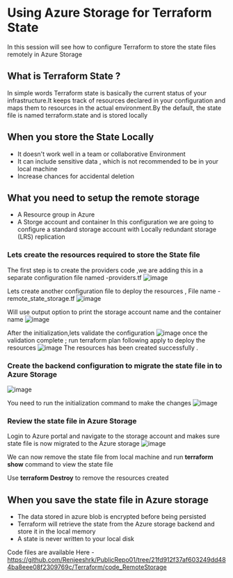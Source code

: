 # Using Azure Storage for Terraform State 
In this session will see how to configure Terraform to store the state files remotely in Azure Storage 
## What is Terraform State ? 
In simple words Terraform state is basically the current status of your infrastructure.It keeps track of resources declared in your configuration and maps them to resources in the actual environment.By the default, the state file is named terraform.state and is stored locally
## When you store the State Locally
* It doesn't work well in a team or collaborative Environment
* It can include sensitive data , which is not recommended to be in your local machine
* Increase chances for accidental deletion
## What you need to setup the remote storage 
* A Resource group in Azure
* A Storge account and container 
In this configuration we are going to configure a standard storage account with Locally redundant storage (LRS) replication

### Lets create the resources required to store the State file 
The first step is to create the providers code ,we are adding this in a separate  configuration file named -providers.tf
![image](https://github.com/Renjeeshrk/PublicRepo01/assets/51906504/bd28f2e7-0bc5-4b83-957a-6d3d7c5c9ebd)


Lets create another configuration file to deploy the resources , File name - remote_state_storage.tf
![image](https://github.com/Renjeeshrk/PublicRepo01/assets/51906504/cb118048-7e20-40e8-9715-f5ef27a1cf60)

Will use output option to print the storage account name and the container name 
![image](https://github.com/Renjeeshrk/PublicRepo01/assets/51906504/b76d897d-76bc-4d94-b75f-5bd270ff863d)

After the initialization,lets validate the configuration 
![image](https://github.com/Renjeeshrk/PublicRepo01/assets/51906504/ddff6c38-d41e-4bc4-aa7b-2dc5d9970bc1)
once the validation complete ; run terraform plan following apply to deploy the resources
![image](https://github.com/Renjeeshrk/PublicRepo01/assets/51906504/040cc09b-b073-4aa6-8208-64f1d16d48b1)
The resources has been created successfully .

### Create the backend configuration to migrate the state file in to Azure Storage
![image](https://github.com/Renjeeshrk/PublicRepo01/assets/51906504/305d5823-2a6f-4f44-b752-3abdfccb73f8)

You need to run the initialization command to make the changes 
![image](https://github.com/Renjeeshrk/PublicRepo01/assets/51906504/e88d7818-24fe-4d90-a1c2-fcc0a17f0e1e)

### Review the state file in Azure Storage
Login to Azure portal and navigate to the storage account and makes sure state file is now migrated to the Azure storage
![image](https://github.com/Renjeeshrk/PublicRepo01/assets/51906504/85462170-bc16-4981-abc1-574d90268205)

We can now remove the state file from local machine and run **terraform show** command to view the state file 

Use **terraform Destroy** to remove the resources created 

## When you save the state file in Azure storage 
* The data stored in azure blob is encrypted before being persisted
* Terraform will retrieve the state from the Azure storage backend and store it in the local memory
* A state is never written to your local disk 

Code files are available Here - https://github.com/Renjeeshrk/PublicRepo01/tree/21fd912f37af603249dd484ba8eee08f2309769c/Terraform/code_RemoteStorage

